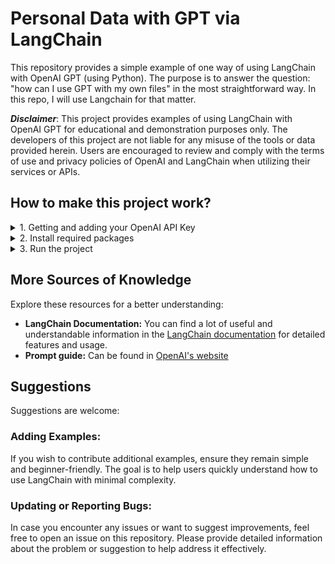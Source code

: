 #  Personal Data with GPT via LangChain

This repository provides a simple example of one way of using LangChain with OpenAI GPT (using Python).
The purpose is to answer the question: "how can I use GPT with my own files" in the most straightforward way.
In this repo, I will use Langchain for that matter.

***Disclaimer***: 
This project provides examples of using LangChain with OpenAI GPT for educational and demonstration purposes only. The developers of this project are not liable for any misuse of the tools or data provided herein. Users are encouraged to review and comply with the terms of use and privacy policies of OpenAI and LangChain when utilizing their services or APIs.

## How to make this project work?

<details>
<summary>1. Getting and adding your OpenAI API Key</summary>

1. Log in to OpenAI (if you don't have an account, Create one).
2. All API keys can be found/generated on [this link](https://platform.openai.com/api-keys).
3. Copy your API key.
4. Set API Key in .env file: Paste the API key in [.env](env) file.
</details>

<details>
<summary>2. Install required packages</summary>

All the required packages are listed in the [requirements file](requirements.txt).
You can install them using `pip install -r requirements.txt`.
</details>

<details>
<summary>3. Run the project</summary>

Make sure you have Python 3.6 (or later) installed on your computer.
</details>

## More Sources of Knowledge

Explore these resources for a better understanding:

- **LangChain Documentation:** You can find a lot of useful and understandable information in the [LangChain documentation](https://python.langchain.com/docs/get_started/) for detailed features and usage.
- **Prompt guide:**  Can be found in [OpenAI's website](https://help.openai.com/en/articles/4936848-how-do-i-create-a-good-prompt)

## Suggestions

Suggestions are welcome:

### Adding Examples:

If you wish to contribute additional examples, ensure they remain simple and beginner-friendly. The goal is to help users quickly understand how to use LangChain with minimal complexity.

### Updating or Reporting Bugs:

In case you encounter any issues or want to suggest improvements, feel free to open an issue on this repository. 
Please provide detailed information about the problem or suggestion to help address it effectively.

